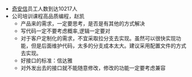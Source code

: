 - [奇安信](<奇安信.md>)员工人数到达10217人
- 公司培训课程高品质编程，赵凯 
    - 产品来的需求，一定要思考，是否是有其他的方式解决
    - 写代码一定不要考虑概率,逻辑一定要对
    - 对于客户定制化的需求，不宜采取拉分支去实现。虽然可以很快实现功能，但是后面维护代码，太多的分支成本太大。建议采用配置文件的方式去实现。
    - 好接口的标准：信达雅
    - 对外发出去的接口就不能随意修改，修改的功能一定要考虑兼容
